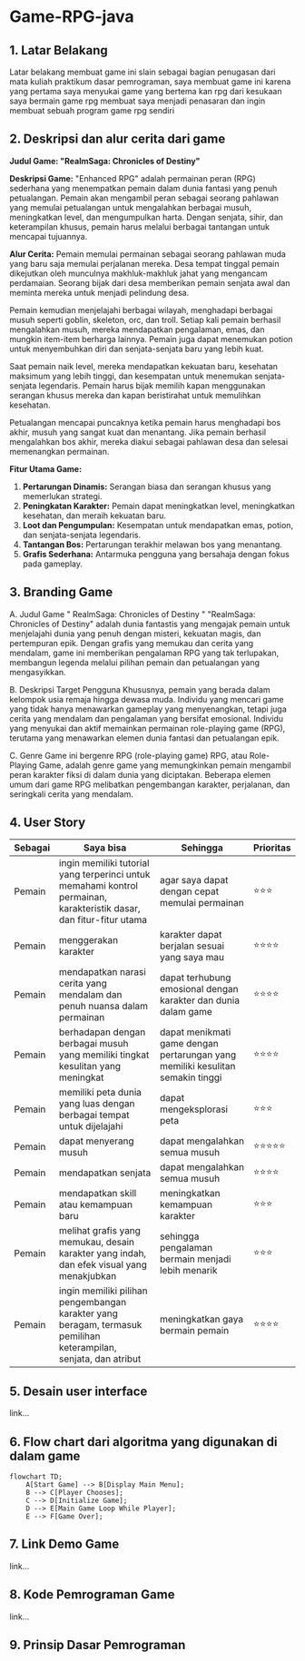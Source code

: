 # Game-RPG-java

## 1. Latar Belakang

Latar belakang membuat game ini slain sebagai bagian penugasan dari mata kuliah praktikum dasar pemrograman, saya membuat game ini karena yang pertama saya menyukai game yang bertema kan rpg
dari kesukaan saya bermain game rpg membuat saya menjadi penasaran dan ingin membuat sebuah program game rpg sendiri

## 2. Deskripsi dan alur cerita dari game 

**Judul Game: "RealmSaga: Chronicles of Destiny"**

**Deskripsi Game:**
"Enhanced RPG" adalah permainan peran (RPG) sederhana yang menempatkan pemain dalam dunia fantasi yang penuh petualangan. Pemain akan mengambil peran sebagai seorang pahlawan yang memulai petualangan untuk mengalahkan berbagai musuh, meningkatkan level, dan mengumpulkan harta. Dengan senjata, sihir, dan keterampilan khusus, pemain harus melalui berbagai tantangan untuk mencapai tujuannya.

**Alur Cerita:**
Pemain memulai permainan sebagai seorang pahlawan muda yang baru saja memulai perjalanan mereka. Desa tempat tinggal pemain dikejutkan oleh munculnya makhluk-makhluk jahat yang mengancam perdamaian. Seorang bijak dari desa memberikan pemain senjata awal dan meminta mereka untuk menjadi pelindung desa.

Pemain kemudian menjelajahi berbagai wilayah, menghadapi berbagai musuh seperti goblin, skeleton, orc, dan troll. Setiap kali pemain berhasil mengalahkan musuh, mereka mendapatkan pengalaman, emas, dan mungkin item-item berharga lainnya. Pemain juga dapat menemukan potion untuk menyembuhkan diri dan senjata-senjata baru yang lebih kuat.

Saat pemain naik level, mereka mendapatkan kekuatan baru, kesehatan maksimum yang lebih tinggi, dan kesempatan untuk menemukan senjata-senjata legendaris. Pemain harus bijak memilih kapan menggunakan serangan khusus mereka dan kapan beristirahat untuk memulihkan kesehatan.

Petualangan mencapai puncaknya ketika pemain harus menghadapi bos akhir, musuh yang sangat kuat dan menantang. Jika pemain berhasil mengalahkan bos akhir, mereka diakui sebagai pahlawan desa dan selesai memenangkan permainan.

**Fitur Utama Game:**
1. **Pertarungan Dinamis:** Serangan biasa dan serangan khusus yang memerlukan strategi.
2. **Peningkatan Karakter:** Pemain dapat meningkatkan level, meningkatkan kesehatan, dan meraih kekuatan baru.
3. **Loot dan Pengumpulan:** Kesempatan untuk mendapatkan emas, potion, dan senjata-senjata legendaris.
4. **Tantangan Bos:** Pertarungan terakhir melawan bos yang menantang.
5. **Grafis Sederhana:** Antarmuka pengguna yang bersahaja dengan fokus pada gameplay.

## 3. Branding Game

A. Judul Game
" RealmSaga: Chronicles of Destiny "
"RealmSaga: Chronicles of Destiny" adalah dunia fantastis yang mengajak pemain untuk menjelajahi dunia yang penuh dengan misteri, kekuatan magis, dan pertempuran epik. Dengan grafis yang memukau dan cerita yang mendalam, game ini memberikan pengalaman RPG yang tak terlupakan, membangun legenda melalui pilihan pemain dan petualangan yang mengasyikkan.

B. Deskripsi Target Pengguna
Khususnya, pemain yang berada dalam kelompok usia remaja hingga dewasa muda.
Individu yang mencari game yang tidak hanya menawarkan gameplay yang menyenangkan, tetapi juga cerita yang mendalam dan pengalaman yang bersifat emosional.
Individu yang menyukai dan aktif memainkan permainan role-playing game (RPG), terutama yang menawarkan elemen dunia fantasi dan petualangan epik.

C. Genre
Game ini bergenre RPG (role-playing game)
RPG, atau Role-Playing Game, adalah genre game yang memungkinkan pemain mengambil peran karakter fiksi di dalam dunia yang diciptakan. Beberapa elemen umum dari game RPG melibatkan pengembangan karakter, perjalanan, dan seringkali cerita yang mendalam.

## 4. User Story

Sebagai | Saya bisa | Sehingga | Prioritas
---|---|---|---
Pemain |ingin memiliki tutorial yang terperinci untuk memahami kontrol permainan, karakteristik dasar, dan fitur-fitur utama |agar saya dapat dengan cepat memulai permainan  | ⭐⭐⭐
Pemain |menggerakan karakter |karakter dapat berjalan sesuai yang saya mau | ⭐⭐⭐⭐
Pemain |mendapatkan narasi cerita yang mendalam dan penuh nuansa dalam permainan |dapat terhubung emosional dengan karakter dan dunia dalam game | ⭐⭐⭐⭐
Pemain | berhadapan dengan berbagai musuh yang memiliki tingkat kesulitan yang meningkat |dapat menikmati game dengan pertarungan yang memiliki kesulitan semakin tinggi | ⭐⭐⭐⭐
Pemain |memiliki peta dunia yang luas dengan berbagai tempat untuk dijelajahi |dapat mengeksplorasi peta | ⭐⭐⭐
Pemain |dapat menyerang musuh |dapat mengalahkan semua musuh | ⭐⭐⭐⭐⭐
Pemain |mendapatkan senjata |dapat mengalahkan semua musuh | ⭐⭐⭐⭐
Pemain |mendapatkan skill atau kemampuan baru |meningkatkan kemampuan karakter | ⭐⭐⭐
Pemain | melihat grafis yang memukau, desain karakter yang indah, dan efek visual yang menakjubkan |sehingga pengalaman bermain menjadi lebih menarik | ⭐⭐⭐
Pemain |ingin memiliki pilihan pengembangan karakter yang beragam, termasuk pemilihan keterampilan, senjata, dan atribut |meningkatkan gaya bermain pemain | ⭐⭐⭐⭐

## 5. Desain user interface

link...

## 6. Flow chart dari algoritma yang digunakan di dalam game 

```mermaid
flowchart TD;
    A[Start Game] --> B[Display Main Menu];
    B --> C[Player Chooses];
    C --> D[Initialize Game];
    D --> E[Main Game Loop While Player];
    E --> F[Game Over];
```

## 7. Link Demo Game 

link...

## 8. Kode Pemrograman Game 

link...

## 9. Prinsip Dasar Pemrograman 
